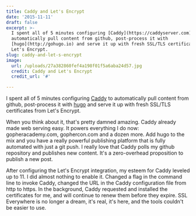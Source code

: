 ```yaml
---
title: Caddy and Let's Encrypt
date: '2015-11-11'
draft: false
excerpt: >-
  I spent all of 5 minutes configuring [Caddy](https://caddyserver.com) to
  automatically pull content from github, post-process it with
  [hugo](http://gohugo.io) and serve it up with fresh SSL/TLS certificates from
  Let's Encrypt. 
slug: caddy-and-let-s-encrypt
image:
  url: /uploads/27a382860fef4a198f01f5a6aba24d57.jpg
  credit: Caddy and Let's Encrypt
  credit_url: '#'

---
```


I spent all of 5 minutes configuring [Caddy](https://caddyserver.com) to automatically pull content from github, post-process it with [hugo](http://gohugo.io) and serve it up with fresh SSL/TLS certificates from Let's Encrypt. <!--more-->

When you think about it, that's pretty damned amazing.  Caddy already made web serving easy.  It powers everything I do now: gopheracademy.com, gophercon.com and a dozen more.  Add hugo to the mix and you have a really powerful publishing platform that is fully automated with just a git push.  I really love that Caddy polls my github repository and publishes new content.  It's a zero-overhead proposition to publish a new post.

After configuring the Let's Encrypt integration, my esteem for Caddy leveled up to 11.  I did almost nothing to enable it.  Changed a flag in the command line to invoke Caddy, changed the URL in the Caddy configuration file from http to https.  In the background, Caddy requested and installed the certificates for me, and will continue to renew them before they expire.  SSL Everywhere is no longer a dream, it's real, it's here, and the tools couldn't be easier to use.

